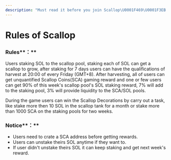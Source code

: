 ```yaml
---
description: "Must read it before you join Scallop\U0001F469‍\U0001F3EB!"
---
```


# Rules of Scallop

### Rules**：**

Users staking SOL to the scallop pool, staking each of SOL can get a scallop to grow, after staking for 7 days users can have the qualifications of harvest at 20:00 of every Friday \(GMT+8\). After harvesting, all of users can get unquantified Scallop Coins\(SCA\) gaming reward and one or few users can get 90% of this week's scallop pool's SOL staking reward, 7% will add to the staking pool, 3% will provide liquidity to the SCA/SOL pools.

During the game users can win the Scallop Decorations by carry out a task, like stake more then 10 SOL in the scallop tank for a month or stake more than 1000 SCA on the staking pools for two weeks.

### Notice**：**

* Users need to crate a SCA address before getting rewards.
* Users can unstake theirs SOL anytime if they want to.
* If user didn't unstake theirs SOL it can keep staking and get next week's reward.



